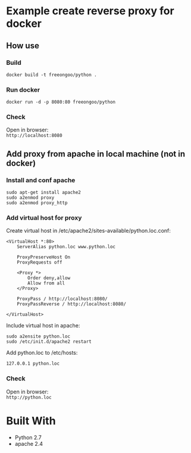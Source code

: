 # Example create reverse proxy for docker

## How use

### Build

```
docker build -t freeongoo/python .
```

### Run docker

```
docker run -d -p 8080:80 freeongoo/python
```

### Check

Open in browser:  
`http://localhost:8080`

## Add proxy from apache in local machine (not in docker)

### Install and conf apache
```
sudo apt-get install apache2
sudo a2enmod proxy
sudo a2enmod proxy_http
```

### Add virtual host for proxy

Create virtual host in /etc/apache2/sites-available/python.loc.conf:
```
<VirtualHost *:80>
    ServerAlias python.loc www.python.loc

    ProxyPreserveHost On
    ProxyRequests off

    <Proxy *>
        Order deny,allow
        Allow from all
    </Proxy>

    ProxyPass / http://localhost:8080/
    ProxyPassReverse / http://localhost:8080/

</VirtualHost>
```

Include virtual host in apache:

```
sudo a2ensite python.loc
sudo /etc/init.d/apache2 restart
```

Add python.loc to /etc/hosts:
```
127.0.0.1 python.loc
```

### Check

Open in browser:  
`http://python.loc`

# Built With
* Python 2.7
* apache 2.4